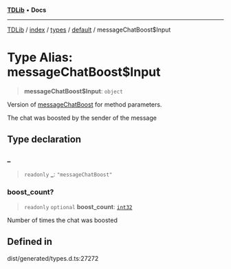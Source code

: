[**TDLib**](../../../../../../README.md) • **Docs**

***

[TDLib](../../../../../../modules.md) / [index](../../../../../README.md) / [types](../../../README.md) / [default](../README.md) / messageChatBoost$Input

# Type Alias: messageChatBoost$Input

> **messageChatBoost$Input**: `object`

Version of [messageChatBoost](messageChatBoost.md) for method parameters.

The chat was boosted by the sender of the message

## Type declaration

### \_

> `readonly` **\_**: `"messageChatBoost"`

### boost\_count?

> `readonly` `optional` **boost\_count**: [`int32`](int32-1.md)

Number of times the chat was boosted

## Defined in

dist/generated/types.d.ts:27272
